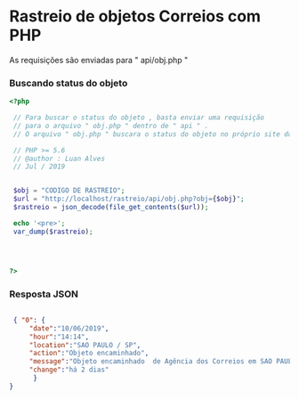 # Rastreio de objetos Correios com PHP

As requisições são enviadas para " api/obj.php "

### Buscando status do objeto
```php
<?php

 // Para buscar o status do objeto , basta enviar uma requisição
 // para o arquivo " obj.php " dentro de " api " .
 // O arquivo " obj.php " buscara o status do objeto no próprio site dos correios

 // PHP >= 5.6
 // @author : Luan Alves
 // Jul / 2019


 $obj = "CODIGO DE RASTREIO";
 $url = "http://localhost/rastreio/api/obj.php?obj={$obj}";
 $rastreio = json_decode(file_get_contents($url));

 echo '<pre>';
 var_dump($rastreio);




?>
```

### Resposta JSON
```json

 { "0": {
     "date":"10/06/2019",
     "hour":"14:14",
     "location":"SAO PAULO / SP",
     "action":"Objeto encaminhado",
     "message":"Objeto encaminhado  de Agência dos Correios em SAO PAULO / SP para Unidade de Tratamento em SAO PAULO / SP",
     "change":"há 2 dias"
      }
}

```
